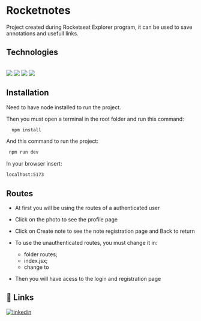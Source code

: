 
# Rocketnotes

Project created during Rocketseat Explorer program, it can be used to save annotations and usefull links.



## Technologies

<br>
<img src="https://img.shields.io/badge/HTML5-E34F26?style=for-the-badge&logo=html5&logoColor=white" />
<img src="https://img.shields.io/badge/CSS3-1572B6?style=for-the-badge&logo=css3&logoColor=white" />
<img src="https://img.shields.io/badge/JavaScript-F7DF1E?style=for-the-badge&logo=JavaScript&logoColor=white" />
<img src="https://img.shields.io/badge/React-20232A?style=for-the-badge&logo=react&logoColor=61DAFB" />





## Installation

 Need to have node installed to run the project.
 
 Then you must open a terminal in the root folder and run this command:

```bash
  npm install
```

 And this command to run the project:

 ```bash
  npm run dev
```
 
 In your browser insert:
  ```bash
  localhost:5173
```


 
## Routes

- At first you will be using the routes of a authenticated user
- Click on the photo to see the profile page
- Click on Create note to see the note registration page and Back to return

- To use the unauthenticated routes, you must change it in:
  - folder routes;
  - index.jsx;
  - change <AppRoutes /> to <AuthRoutes />

- Then you will have acess to the login and registration page


## 🔗 Links
[![linkedin](https://img.shields.io/badge/linkedin-0A66C2?style=for-the-badge&logo=linkedin&logoColor=white)](https://www.linkedin.com/in/rodrigo-braz-carneiro/)


